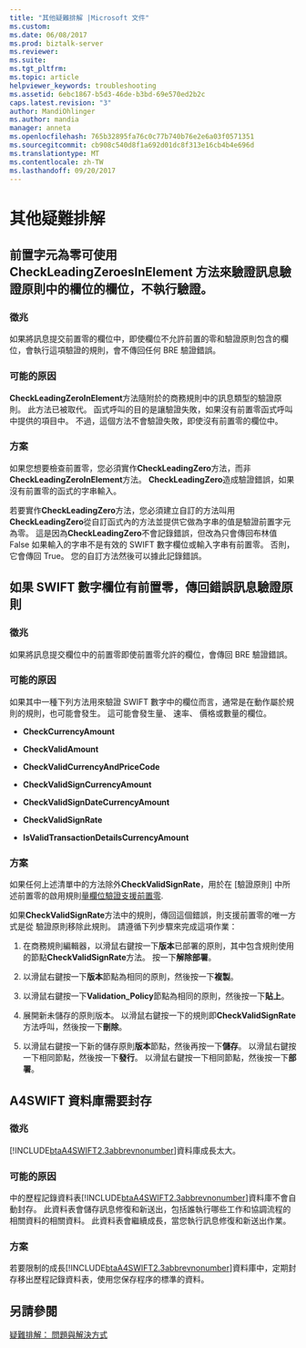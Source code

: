 ```yaml
---
title: "其他疑難排解 |Microsoft 文件"
ms.custom: 
ms.date: 06/08/2017
ms.prod: biztalk-server
ms.reviewer: 
ms.suite: 
ms.tgt_pltfrm: 
ms.topic: article
helpviewer_keywords: troubleshooting
ms.assetid: 6ebc1867-b5d3-46de-b3bd-69e570ed2b2c
caps.latest.revision: "3"
author: MandiOhlinger
ms.author: mandia
manager: anneta
ms.openlocfilehash: 765b32895fa76c0c77b740b76e2e6a03f0571351
ms.sourcegitcommit: cb908c540d8f1a692d01dc8f313e16cb4b4e696d
ms.translationtype: MT
ms.contentlocale: zh-TW
ms.lasthandoff: 09/20/2017
---
```

# <a name="miscellaneous-troubleshooting"></a>其他疑難排解
## <a name="leading-zeroes-validation-is-not-performed-for-fields-that-use-the-checkleadingzeroesinelement-method-to-validate-a-field-in-the-message-validation-policy"></a>前置字元為零可使用 CheckLeadingZeroesInElement 方法來驗證訊息驗證原則中的欄位的欄位，不執行驗證。  
  
### <a name="symptom"></a>徵兆  
 如果將訊息提交前置零的欄位中，即使欄位不允許前置的零和驗證原則包含的欄位，會執行這項驗證的規則，會不傳回任何 BRE 驗證錯誤。  
  
### <a name="possible-cause"></a>可能的原因  
 **CheckLeadingZeroInElement**方法隨附於的商務規則中的訊息類型的驗證原則。 此方法已被取代。 函式呼叫的目的是讓驗證失敗，如果沒有前置零函式呼叫中提供的項目中。 不過，這個方法不會驗證失敗，即使沒有前置零的欄位中。  
  
### <a name="solution"></a>方案  
 如果您想要檢查前置零，您必須實作**CheckLeadingZero**方法，而非**CheckLeadingZeroInElement**方法。 **CheckLeadingZero**造成驗證錯誤，如果沒有前置零的函式的字串輸入。  
  
 若要實作**CheckLeadingZero**方法，您必須建立自訂的方法叫用**CheckLeadingZero**從自訂函式內的方法並提供它做為字串的值是驗證前置字元為零。 這是因為**CheckLeadingZero**不會記錄錯誤，但改為只會傳回布林值 False 如果輸入的字串不是有效的 SWIFT 數字欄位或輸入字串有前置零。 否則，它會傳回 True。 您的自訂方法然後可以據此記錄錯誤。  
  
## <a name="an-error-is-returned-by-the-message-validation-policy-if-the-swift-number-field-has-a-leading-zero"></a>如果 SWIFT 數字欄位有前置零，傳回錯誤訊息驗證原則  
  
### <a name="symptom"></a>徵兆  
 如果將訊息提交欄位中的前置零即使前置零允許的欄位，會傳回 BRE 驗證錯誤。  
  
### <a name="possible-cause"></a>可能的原因  
 如果其中一種下列方法用來驗證 SWIFT 數字中的欄位而言，通常是在動作屬於規則的規則，也可能會發生。 這可能會發生量、 速率、 價格或數量的欄位。  
  
-   **CheckCurrencyAmount**  
  
-   **CheckValidAmount**  
  
-   **CheckValidCurrencyAndPriceCode**  
  
-   **CheckValidSignCurrencyAmount**  
  
-   **CheckValidSignDateCurrencyAmount**  
  
-   **CheckValidSignRate**  
  
-   **IsValidTransactionDetailsCurrencyAmount**  
  
### <a name="solution"></a>方案  
 如果任何上述清單中的方法除外**CheckValidSignRate**，用於在 [驗證原則] 中所述前置零的啟用規則[量欄位驗證支援前置零](../../adapters-and-accelerators/accelerator-swift/supporting-leading-zeros-in-amount-field-validations.md).  
  
 如果**CheckValidSignRate**方法中的規則，傳回這個錯誤，則支援前置零的唯一方式是從 驗證原則移除此規則。 請遵循下列步驟來完成這項作業：  
  
1.  在商務規則編輯器，以滑鼠右鍵按一下**版本**已部署的原則，其中包含規則使用的節點**CheckValidSignRate**方法。 按一下**解除部署**。  
  
2.  以滑鼠右鍵按一下**版本**節點為相同的原則，然後按一下**複製**。  
  
3.  以滑鼠右鍵按一下**Validation_Policy**節點為相同的原則，然後按一下**貼上**。  
  
4.  展開新未儲存的原則版本。 以滑鼠右鍵按一下的規則即**CheckValidSignRate**方法呼叫，然後按一下**刪除**。  
  
5.  以滑鼠右鍵按一下新的儲存原則**版本**節點，然後再按一下**儲存**。 以滑鼠右鍵按一下相同節點，然後按一下**發行**。 以滑鼠右鍵按一下相同節點，然後按一下**部署**。  
  
## <a name="a4swift-database-requires-archiving"></a>A4SWIFT 資料庫需要封存  
  
### <a name="symptom"></a>徵兆  
 [!INCLUDE[btaA4SWIFT2.3abbrevnonumber](../../includes/btaa4swift2-3abbrevnonumber-md.md)]資料庫成長太大。  
  
### <a name="possible-cause"></a>可能的原因  
 中的歷程記錄資料表[!INCLUDE[btaA4SWIFT2.3abbrevnonumber](../../includes/btaa4swift2-3abbrevnonumber-md.md)]資料庫不會自動封存。 此資料表會儲存訊息修復和新送出，包括誰執行哪些工作和協調流程的相關資料的相關資料。 此資料表會繼續成長，當您執行訊息修復和新送出作業。  
  
### <a name="solution"></a>方案  
 若要限制的成長[!INCLUDE[btaA4SWIFT2.3abbrevnonumber](../../includes/btaa4swift2-3abbrevnonumber-md.md)]資料庫中，定期封存移出歷程記錄資料表，使用您保存程序的標準的資料。  
  
## <a name="see-also"></a>另請參閱  
 [疑難排解： 問題與解決方式](../../adapters-and-accelerators/accelerator-swift/troubleshooting-issues-and-resolutions1.md)